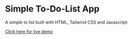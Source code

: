 # Simple To-Do-List App   
A simple to list built with HTML, Tailwind CSS and Javascript:  

[Click here for live demo](https://to-do-list-app-samuel-dwomoh.vercel.app/)